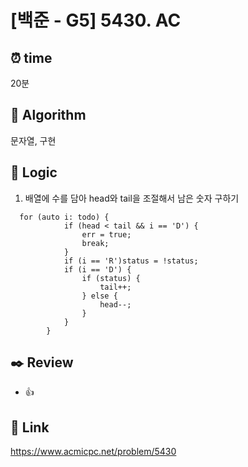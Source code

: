 # [백준 - G5] 5430. AC

## ⏰  **time**
20분

## :pushpin: **Algorithm**
문자열, 구현


## :round_pushpin: **Logic**
1. 배열에 수를 담아 head와 tail을 조절해서 남은 숫자 구하기
```
  for (auto i: todo) {
            if (head < tail && i == 'D') {
                err = true;
                break;
            }
            if (i == 'R')status = !status;
            if (i == 'D') {
                if (status) {
                    tail++;
                } else {
                    head--;
                }
            }
        }
```

## :black_nib: **Review**
- 👍



## 📡 Link
https://www.acmicpc.net/problem/5430

